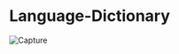 # Language-Dictionary

![Capture](https://github.com/user-attachments/assets/6299b0c8-d8f0-42bf-9152-949361db07cf)
